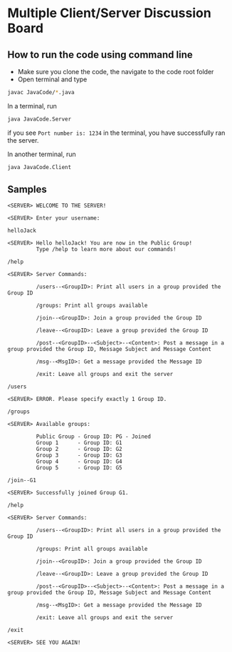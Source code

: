 # Multiple Client/Server Discussion Board

## How to run the code using command line 

- Make sure you clone the code, the navigate to the code root folder
- Open terminal and type

```bash
javac JavaCode/*.java
```

In a terminal, run

```bash
java JavaCode.Server
```

if you see `Port number is: 1234` in the terminal, you have successfully ran the server.

In another terminal, run

```bash
java JavaCode.Client
```

## Samples

```
<SERVER> WELCOME TO THE SERVER!

<SERVER> Enter your username:

helloJack

<SERVER> Hello helloJack! You are now in the Public Group!
         Type /help to learn more about our commands!

/help

<SERVER> Server Commands:

         /users--<GroupID>: Print all users in a group provided the Group ID

         /groups: Print all groups available

         /join--<GroupID>: Join a group provided the Group ID

         /leave--<GroupID>: Leave a group provided the Group ID

         /post--<GroupID>--<Subject>--<Content>: Post a message in a group provided the Group ID, Message Subject and Message Content

         /msg--<MsgID>: Get a message provided the Message ID

         /exit: Leave all groups and exit the server

/users

<SERVER> ERROR. Please specify exactly 1 Group ID.

/groups

<SERVER> Available groups:

         Public Group - Group ID: PG - Joined
         Group 1      - Group ID: G1
         Group 2      - Group ID: G2
         Group 3      - Group ID: G3
         Group 4      - Group ID: G4
         Group 5      - Group ID: G5

/join--G1

<SERVER> Successfully joined Group G1.

/help

<SERVER> Server Commands:

         /users--<GroupID>: Print all users in a group provided the Group ID

         /groups: Print all groups available

         /join--<GroupID>: Join a group provided the Group ID

         /leave--<GroupID>: Leave a group provided the Group ID

         /post--<GroupID>--<Subject>--<Content>: Post a message in a group provided the Group ID, Message Subject and Message Content

         /msg--<MsgID>: Get a message provided the Message ID

         /exit: Leave all groups and exit the server

/exit

<SERVER> SEE YOU AGAIN!

```
